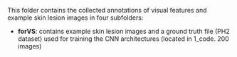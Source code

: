 This folder contains the collected annotations of visual features and example skin lesion images in four subfolders:

- **forVS**: contains example skin lesion images and a ground truth file (PH2 dataset) used for training the CNN architectures (located in 1_code. 200 images)  